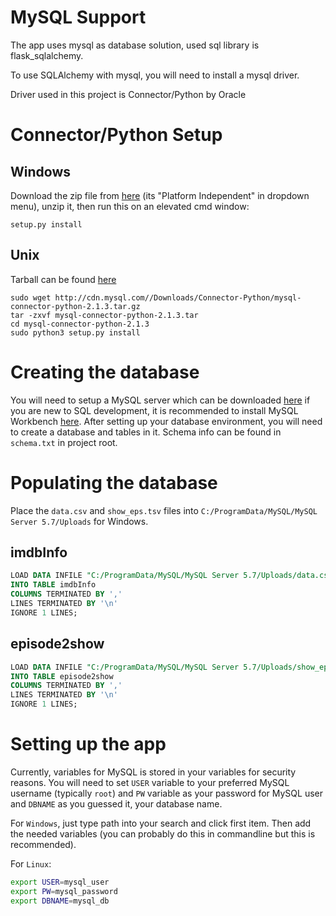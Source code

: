 MySQL Support
===
The app uses mysql as database solution, used sql library is flask_sqlalchemy.

To use SQLAlchemy with mysql, you will need to install a mysql driver.

Driver used in this project is Connector/Python by Oracle

Connector/Python Setup
===

Windows
---
Download the zip file from [here](http://dev.mysql.com/downloads/connector/python/) (its "Platform Independent" in dropdown menu), unzip it, then run this on an elevated cmd window:

```
setup.py install
```

Unix
---

Tarball can be found [here](http://dev.mysql.com/downloads/connector/python/)
```
sudo wget http://cdn.mysql.com//Downloads/Connector-Python/mysql-connector-python-2.1.3.tar.gz
tar -zxvf mysql-connector-python-2.1.3.tar
cd mysql-connector-python-2.1.3
sudo python3 setup.py install
```

Creating the database
===
You will need to setup a MySQL server which can be downloaded [here](https://dev.mysql.com/downloads/mysql/) if you are new to SQL development, it is recommended to install MySQL Workbench [here](https://dev.mysql.com/downloads/workbench/5.2.html). After setting up your database environment, you will need to create a database and tables in it. Schema info can be found in `schema.txt` in project root.

Populating the database
===
Place the `data.csv` and `show_eps.tsv` files into `C:/ProgramData/MySQL/MySQL Server 5.7/Uploads` for Windows.


imdbInfo
---
```sql
LOAD DATA INFILE "C:/ProgramData/MySQL/MySQL Server 5.7/Uploads/data.csv"
INTO TABLE imdbInfo
COLUMNS TERMINATED BY ','
LINES TERMINATED BY '\n'
IGNORE 1 LINES;
```
episode2show
---
```sql
LOAD DATA INFILE "C:/ProgramData/MySQL/MySQL Server 5.7/Uploads/show_eps.csv"
INTO TABLE episode2show
COLUMNS TERMINATED BY ','
LINES TERMINATED BY '\n'
IGNORE 1 LINES;
```

Setting up the app
===
Currently, variables for MySQL is stored in your variables for security reasons. You will need to set `USER` variable to your preferred MySQL username (typically `root`) and `PW` variable as your password for MySQL user and `DBNAME` as you guessed it, your database name.

For `Windows`, just type path into your search and click first item. Then add the needed variables (you can probably do this in commandline but this is recommended).

For `Linux`:

```bash
export USER=mysql_user
export PW=mysql_password
export DBNAME=mysql_db
```